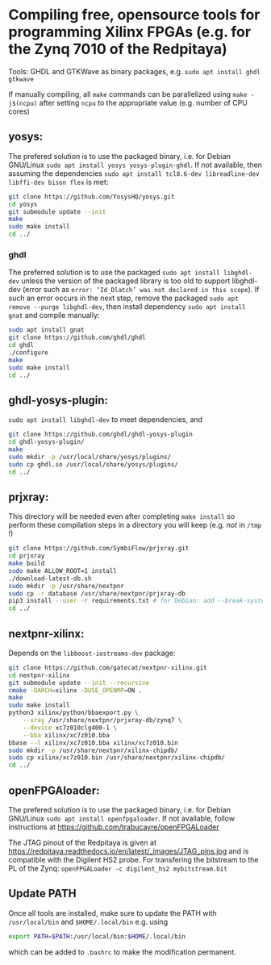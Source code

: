 # Compiling free, opensource tools for programming Xilinx FPGAs (e.g. for the Zynq 7010 of the Redpitaya)

Tools: GHDL and GTKWave as binary packages, e.g. ``sudo apt install ghdl gtkwave``

If manually compiling, all ``make`` commands can be parallelized using ``make -j$(ncpu)`` after setting ``ncpu`` to the appropriate value (e.g. number of CPU cores)

## yosys:

The prefered solution is to use the packaged binary, i.e. for Debian GNU/Linux
``sudo apt install yosys yosys-plugin-ghdl``. If not available, then assuming the dependencies
``sudo apt install tcl8.6-dev libreadline-dev libffi-dev bison flex`` is met:

```sh
git clone https://github.com/YosysHQ/yosys.git
cd yosys
git submodule update --init
make
sudo make install
cd ../
```

### ghdl

The preferred solution is to use the packaged ``sudo apt install libghdl-dev`` unless the version of the packaged library is too
old to support libghdl-dev (error such as ``error: ‘Id_Dlatch’ was not declared in this scope``). If such an error occurs in the
next step, remove the packaged ``sudo apt remove --purge libghdl-dev``, then install dependency ``sudo apt install gnat`` and
compile manually:

```sh
sudo apt install gnat
git clone https://github.com/ghdl/ghdl
cd ghdl
./configure
make
sudo make install
cd ../
```

## ghdl-yosys-plugin:

``sudo apt install libghdl-dev`` to meet dependencies, and

```sh
git clone https://github.com/ghdl/ghdl-yosys-plugin
cd ghdl-yosys-plugin/
make
sudo mkdir -p /usr/local/share/yosys/plugins/
sudo cp ghdl.so /usr/local/share/yosys/plugins/
cd ../
```

## prjxray:

This directory will be needed even after completing ``make install`` so perform
these compilation steps in a directory you will keep (e.g. *not* in ``/tmp`` !)

```sh
git clone https://github.com/SymbiFlow/prjxray.git
cd prjxray
make build
sudo make ALLOW_ROOT=1 install
./download-latest-db.sh
sudo mkdir -p /usr/share/nextpnr
sudo cp -r database /usr/share/nextpnr/prjxray-db
pip3 install --user -r requirements.txt # for Debian: add --break-system-packages
cd ../
```

## nextpnr-xilinx:

Depends on the ``libboost-iostreams-dev`` package:

```sh
git clone https://github.com/gatecat/nextpnr-xilinx.git
cd nextpnr-xilinx
git submodule update --init --recursive
cmake -DARCH=xilinx -DUSE_OPENMP=ON .
make 
sudo make install
python3 xilinx/python/bbaexport.py \
	--xray /usr/share/nextpnr/prjxray-db/zynq7 \
	--device xc7z010clg400-1 \
	--bba xilinx/xc7z010.bba
bbasm --l xilinx/xc7z010.bba xilinx/xc7z010.bin
sudo mkdir -p /usr/share/nextpnr/xilinx-chipdb/
sudo cp xilinx/xc7z010.bin /usr/share/nextpnr/xilinx-chipdb/
cd ../
```

## openFPGAloader:

The prefered solution is to use the packaged binary, i.e. for Debian GNU/Linux
``sudo apt install openfpgaloader``. If not available, follow instructions at
https://github.com/trabucayre/openFPGALoader

The JTAG pinout of the Redpitaya is given at https://redpitaya.readthedocs.io/en/latest/_images/JTAG_pins.jpg and is compatible with the Digilent HS2 probe. For transfering the bitstream to the PL of the Zynq: ``openFPGALoader -c digilent_hs2 mybitstream.bit``

## Update PATH

Once all tools are installed, make sure to update the PATH with ``/usr/local/bin`` and ``$HOME/.local/bin`` e.g. using
```sh
export PATH=$PATH:/usr/local/bin:$HOME/.local/bin
```
which can be added to ``.bashrc`` to make the modification permanent.

